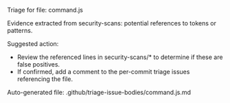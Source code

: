 Triage for file: command.js

Evidence extracted from security-scans: potential references to tokens or patterns.

Suggested action:
- Review the referenced lines in security-scans/* to determine if these are false positives.
- If confirmed, add a comment to the per-commit triage issues referencing the file.

Auto-generated file: .github/triage-issue-bodies/command.js.md

